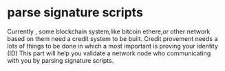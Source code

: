parse signature scripts
===

Currently , some blockchain system,like bitcoin ethere,or other network based on them need a credit system to be built.
Credit provement needs a lots of things to be done in which a most important is  proving your identity  (ID)
This part will help you validate a network node who communicating with you by parsing signature scripts.
